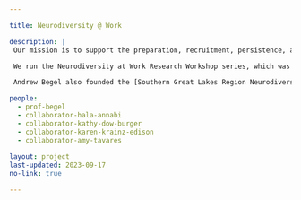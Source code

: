 ```yaml
---

title: Neurodiversity @ Work

description: |
 Our mission is to support the preparation, recruitment, persistence, advancement, and management of neurodivergent individuals in the workplace. We will mentor and support neurodivergent students to succeed in their educational goals in high school, college, and beyond. In addition, we focus on creating educational pedagogy to teach neurotypical coworkers how to work best with their neurodivergent colleagues. 

 We run the Neurodiversity at Work Research Workshop series, which was held in [2018](https://ischool.uw.edu/events/2018/04/autism-work-research-workshop), [2019](https://access-it.ischool.uw.edu/wordpress/workshops/2nd-annual-autism-at-work-research-workshop/), [2021](https://www.microsoft.com/en-us/research/event/third-autism-at-work-research-workshop/program/), [2022](https://www.microsoft.com/en-us/research/event/4th-annual-autism-at-work-research-workshop/), and [2023](https://sites.uw.edu/neurodiversity/conferences-workshops-trainings/neurodiversity-at-work-research-workshop/). 

 Andrew Begel also founded the [Southern Great Lakes Region Neurodiversity at Work Hub](/neurodiversityatwork/).

people:
  - prof-begel
  - collaborator-hala-annabi
  - collaborator-kathy-dow-burger
  - collaborator-karen-krainz-edison
  - collaborator-amy-tavares
  
layout: project
last-updated: 2023-09-17
no-link: true

---
```


